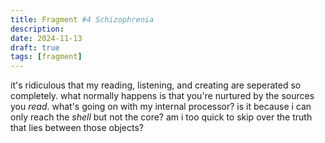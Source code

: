 ```yaml
---
title: Fragment #4 Schizophrenia
description: 
date: 2024-11-13
draft: true
tags: [fragment] 
---
```


it's ridiculous that my reading, listening, and creating are seperated so completely. what normally happens is that you're nurtured by the sources you *read*. what's going on with my internal processor? is it because i can only reach the *shell* but not the core? am i too quick to skip over the truth that lies between those objects? 

